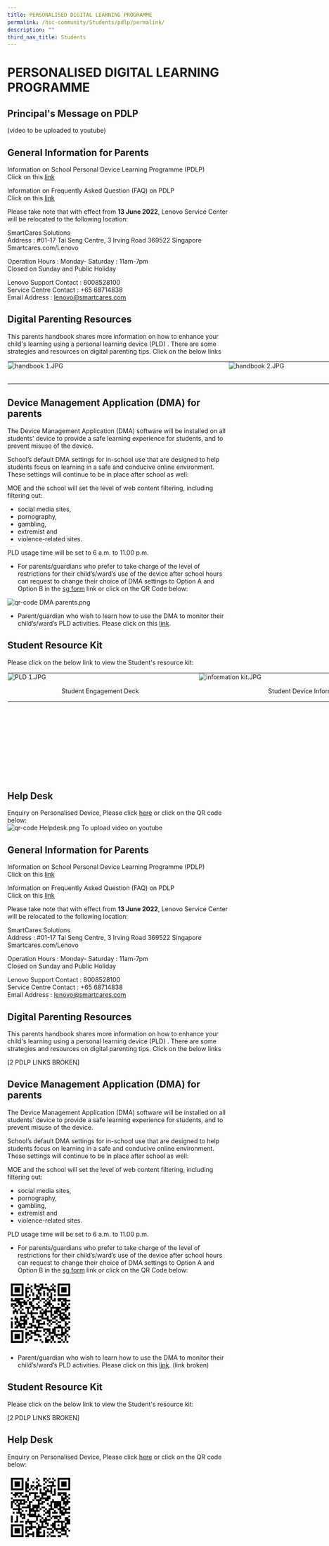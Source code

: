 ```yaml
---
title: PERSONALISED DIGITAL LEARNING PROGRAMME
permalink: /hsc-community/Students/pdlp/permalink/
description: ""
third_nav_title: Students
---
```

PERSONALISED DIGITAL LEARNING PROGRAMME
=======================================

Principal's Message on PDLP
---------------------------
(video to be uploaded to youtube)

  
  

General Information for Parents
-------------------------------

Information on School Personal Device Learning Programme (PDLP)  
Click on this&nbsp;[link](https://haisingcatholic.moe.edu.sg/qql/slot/u165/PDLP/PDLP%20Sharing%20with%20Parents.pdf)  
  
Information on Frequently Asked Question (FAQ) on PDLP  
Click on this&nbsp;[link](https://haisingcatholic.moe.edu.sg/qql/slot/u165/PDLP/PDLP%20Parents%20Engagement%20FAQs_Final.pdf)  
  
Please take note that with effect from&nbsp;**13 June 2022**, Lenovo Service Center will be relocated to the following location:  
  
SmartCares Solutions  
Address : #01-17 Tai Seng Centre, 3 Irving Road 369522 Singapore  
Smartcares.com/Lenovo  
  
Operation Hours : Monday- Saturday : 11am-7pm  
Closed on Sunday and Public Holiday  
  
Lenovo Support Contact : 8008528100  
Service Centre Contact : +65 68714838  
Email Address : lenovo@smartcares.com

Digital Parenting Resources
---------------------------

This parents handbook shares more information on how to enhance your child's learning using a personal learning device (PLD) . There are some strategies and resources on digital parenting tips. Click on the below links  
  

<table style="margin: auto; outline: 0px; padding: 0px; border-collapse: collapse; clear: both; border: 1px solid transparent; table-layout: fixed; width: 1001px;" class="ive_eobj_center ives_tab_kosong"><tbody style="margin: 0px; outline: 0px; padding: 0px;"><tr style="margin: 0px; outline: 0px; padding: 0px;"><td style="margin: 0px; outline: 0px; padding: 0px 15px 15px 0px; vertical-align: top; width: 488px;"><img style="margin: auto; outline: 0px; padding: 0px; border: none; max-width: 100%; clear: both; cursor: pointer; display: block; width: 488px;" class="ive_eobj_center ive_clickable" alt="handbook 1.JPG" width="100%" src="https://haisingcatholic.moe.edu.sg/qql/slot/u165/PDLP/handbook%201.JPG"><br style="margin: 0px; outline: 0px; padding: 0px;"></td><td style="margin: 0px; outline: 0px; padding: 0px 15px 15px 0px; vertical-align: top; width: 513px;"><img style="margin: 0px 10px 0px 0px; outline: 0px; padding: 0px; border: none; max-width: 100%; float: left; cursor: pointer; width: 513px;" class="ive_eobj_left ive_clickable" alt="handbook 2.JPG" src="https://haisingcatholic.moe.edu.sg/qql/slot/u165/PDLP/handbook%202.JPG"><br style="margin: 0px; outline: 0px; padding: 0px;"></td></tr></tbody></table>

  

Device Management Application (DMA) for parents
-----------------------------------------------

The Device Management Application (DMA) software will be installed on all students’ device to provide a safe learning experience for students, and to prevent misuse of the device.  
  
School’s default DMA settings for in-school use that are designed to help students focus on learning in a safe and conducive online environment. These settings will continue to be in place after school as well:  
  
MOE and the school will set the level of web content filtering, including filtering out:  

*   social media sites,
*   pornography,
*   gambling,
*   extremist and
*   violence-related sites.

PLD usage time will be set to 6 a.m. to 11.00 p.m.  

*   For parents/guardians who prefer to take charge of the level of restrictions for their child’s/ward’s use of the device after school hours can request to change their choice of DMA settings to Option A and Option B in the&nbsp;[sg form](https://form.gov.sg/6163ec32fadcf1001324b515)&nbsp;link or click on the QR Code below:

![qr-code DMA parents.png](https://haisingcatholic.moe.edu.sg/qql/slot/u165/PDLP/qr-code%20DMA%20parents.png)  

*   Parent/guardian who wish to learn how to use the DMA to monitor their child’s/ward’s PLD activities. Please click on this&nbsp;[link](https://haisingcatholic.moe.edu.sg/qql/slot/u165/HSC%20Community/Students/PDLP/DMA%20Parent%20Guide%20v2.0.pdf).

  

Student Resource Kit
--------------------

Please click on the below link to view the Student's resource kit:  

<table style="margin: auto; outline: 0px; padding: 0px; border-collapse: collapse; clear: both; border: 1px solid transparent; table-layout: fixed; width: 968px; height: 240px;" class="ive_eobj_center ives_tab_kosong"><tbody style="margin: 0px; outline: 0px; padding: 0px;"><tr style="margin: 0px; outline: 0px; padding: 0px;"><td style="margin: 0px; outline: 0px; padding: 0px 15px 15px 0px; vertical-align: top; width: 423px;"><img style="margin: 0px 10px 0px 0px; outline: 0px; padding: 0px; border: none; max-width: 100%; float: left; cursor: pointer; width: 410px;" class="ive_eobj_left ive_clickable" alt="PLD 1.JPG" src="https://haisingcatholic.moe.edu.sg/qql/slot/u165/PDLP/PLD%201.JPG"><br style="margin: 0px; outline: 0px; padding: 0px;"></td><td style="margin: 0px; outline: 0px; padding: 0px 15px 15px 0px; vertical-align: top; width: 545px;"><img style="margin: 0px 10px 0px 0px; outline: 0px; padding: 0px; border: none; max-width: 100%; float: left; cursor: pointer; width: 502px;" class="ive_eobj_left ive_clickable" alt="information kit.JPG" width="100%" src="https://haisingcatholic.moe.edu.sg/qql/slot/u165/PDLP/information%20kit.JPG"><br style="margin: 0px; outline: 0px; padding: 0px;"></td></tr><tr style="margin: 0px; outline: 0px; padding: 0px;"><td style="margin: 0px; outline: 0px; padding: 0px 15px 15px 0px; vertical-align: top; text-align: center;">Student Engagement Deck</td><td style="margin: 0px; outline: 0px; padding: 0px 15px 15px 0px; vertical-align: top; text-align: center;">Student Device Information Kit</td></tr></tbody></table>

  

Help Desk
---------

Enquiry on Personalised Device, Please click&nbsp;[here](https://form.gov.sg/6042f26d36e84d0012d01380)&nbsp;or click on the QR code below:  
![qr-code Helpdesk.png](https://haisingcatholic.moe.edu.sg/qql/slot/u165/PDLP/qr-code%20Helpdesk.png)
To upload video on youtube

General Information for Parents
-------------------------------

Information on School Personal Device Learning Programme (PDLP)  
Click on this&nbsp;[link](/files/PDLP%20Sharing%20with%20Parents.pdf) 
  
Information on Frequently Asked Question (FAQ) on PDLP  
Click on this&nbsp;[link](/files/PDLP%20Parents%20Engagement%20FAQs_Final.pdf)
  
Please take note that with effect from&nbsp;**13 June 2022**, Lenovo Service Center will be relocated to the following location:  
  
SmartCares Solutions  
Address : #01-17 Tai Seng Centre, 3 Irving Road 369522 Singapore  
Smartcares.com/Lenovo  
  
Operation Hours : Monday- Saturday : 11am-7pm  
Closed on Sunday and Public Holiday  
  
Lenovo Support Contact : 8008528100  
Service Centre Contact : +65 68714838  
Email Address : lenovo@smartcares.com

Digital Parenting Resources
---------------------------

This parents handbook shares more information on how to enhance your child's learning using a personal learning device (PLD) . There are some strategies and resources on digital parenting tips. Click on the below links

[2 PDLP LINKS BROKEN]

Device Management Application (DMA) for parents
-----------------------------------------------

The Device Management Application (DMA) software will be installed on all students’ device to provide a safe learning experience for students, and to prevent misuse of the device.  
  
School’s default DMA settings for in-school use that are designed to help students focus on learning in a safe and conducive online environment. These settings will continue to be in place after school as well:  
  
MOE and the school will set the level of web content filtering, including filtering out:  

*   social media sites,
*   pornography,
*   gambling,
*   extremist and
*   violence-related sites.

PLD usage time will be set to 6 a.m. to 11.00 p.m.  

*   For parents/guardians who prefer to take charge of the level of restrictions for their child’s/ward’s use of the device after school hours can request to change their choice of DMA settings to Option A and Option B in the&nbsp;[sg form](https://form.gov.sg/6163ec32fadcf1001324b515)&nbsp;link or click on the QR Code below:

<img style="width:30%" src="/images/qr-code DMA parents.png">

*   Parent/guardian who wish to learn how to use the DMA to monitor their child’s/ward’s PLD activities. Please click on this&nbsp;[link](https://haisingcatholic.moe.edu.sg/qql/slot/u165/HSC%20Community/Students/PDLP/DMA%20Parent%20Guide%20v2.0.pdf). (link broken)

Student Resource Kit
--------------------

Please click on the below link to view the Student's resource kit:

[2 PDLP LINKS BROKEN]

Help Desk
---------

Enquiry on Personalised Device, Please click&nbsp;[here](https://form.gov.sg/6042f26d36e84d0012d01380)&nbsp;or click on the QR code below:

<img style="width:30%" src="/images/qrhelpdesk.png">